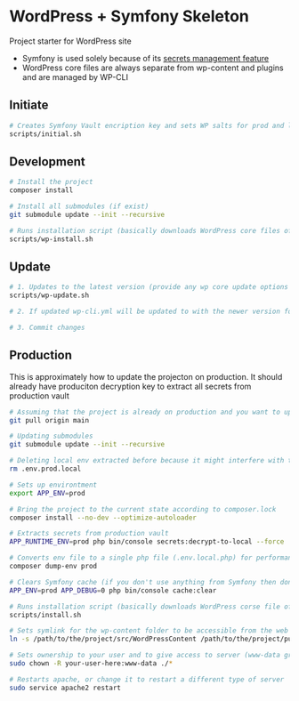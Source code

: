 # WordPress + Symfony Skeleton
Project starter for WordPress site

- Symfony is used solely because of its [secrets management feature](https://symfony.com/doc/current/configuration/secrets.html)
- WordPress core files are always separate from wp-content and plugins and are managed by WP-CLI

## Initiate
```bash
# Creates Symfony Vault encription key and sets WP salts for prod and local
scripts/initial.sh
```

## Development
```bash
# Install the project
composer install

# Install all submodules (if exist)
git submodule update --init --recursive

# Runs installation script (basically downloads WordPress core files of the version specified in wp-cli.yml)
scripts/wp-install.sh

```

## Update
```bash
# 1. Updates to the latest version (provide any wp core update options to modify update process)
scripts/wp-update.sh

# 2. If updated wp-cli.yml will be updated to with the newer version for install.sh script to consider.

# 3. Commit changes

```


## Production
This is approximately how to update the projecton on production.
It should already have produciton decryption key to extract all secrets from production vault
```bash
# Assuming that the project is already on production and you want to update it
git pull origin main

# Updating submodules
git submodule update --init --recursive

# Deleting local env extracted before because it might interfere with the further extraction
rm .env.prod.local

# Sets up environtment
export APP_ENV=prod

# Bring the project to the current state according to composer.lock
composer install --no-dev --optimize-autoloader

# Extracts secrets from production vault
APP_RUNTIME_ENV=prod php bin/console secrets:decrypt-to-local --force

# Converts env file to a single php file (.env.local.php) for performance
composer dump-env prod

# Clears Symfony cache (if you don't use anything from Symfony then don't need to do this)
APP_ENV=prod APP_DEBUG=0 php bin/console cache:clear

# Runs installation script (basically downloads WordPress corse file of the version specified in wp-cli.yml)
scripts/install.sh

# Sets symlink for the wp-content folder to be accessible from the web
ln -s /path/to/the/project/src/WordPressContent /path/to/the/project/public-wp/content

# Sets ownership to your user and to give access to server (www-data group), change if server group is different.
sudo chown -R your-user-here:www-data ./*

# Restarts apache, or change it to restart a different type of server
sudo service apache2 restart
````
